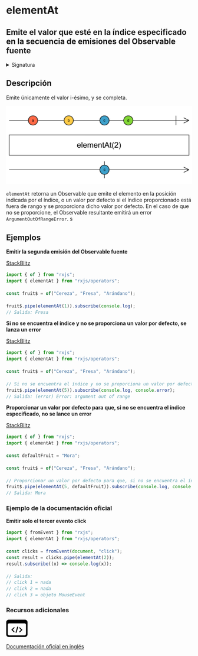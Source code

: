 # elementAt

## Emite el valor que esté en la índice especificado en la secuencia de emisiones del Observable fuente

<details>

<summary>Signatura</summary>

#### Firma

`elementAt<T>(index: number, defaultValue?: T): MonoTypeOperatorFunction<T>`

#### Parámetros

#### Retorna

`MonoTypeOperatorFunction<T>`: Un Observable que emite un solo elemento, si lo encuentra. Si no, emite el valor por defecto en el caso de que se haya proporcionado uno. En caso contrario, se emite une error.

#### Lanza

`ArgumentOutOfRangeError` Al usar `elementAt(i)`, se lanza un `ArgumentOutOrRangeError` si `i < 0` o si el Observable se completa antes de emitir la i-ésima notificación.

</details>

## Descripción

Emite únicamente el valor i-ésimo, y se completa.

![Diagrama de canicas del operador elementAt](assets/images/marble-diagrams/filtering/elementAt.png)

`elementAt` retorna un Observable que emite el elemento en la posición indicada por el índice, o un valor por defecto si el índice proporcionado está fuera de rango y se proporciona dicho valor por defecto. En el caso de que no se proporcione, el Observable resultante emitirá un error `ArgumentOutOfRangeError`. s

## Ejemplos

**Emitir la segunda emisión del Observable fuente**

[StackBlitz](https://stackblitz.com/edit/rxjs-elementat-1?file=index.ts)

```javascript
import { of } from "rxjs";
import { elementAt } from "rxjs/operators";

const fruit$ = of("Cereza", "Fresa", "Arándano");

fruit$.pipe(elementAt(1)).subscribe(console.log);
// Salida: Fresa
```

**Si no se encuentra el índice y no se proporciona un valor por defecto, se lanza un error**

[StackBlitz](https://stackblitz.com/edit/rxjs-elementat-2?file=index.ts)

```javascript
import { of } from "rxjs";
import { elementAt } from "rxjs/operators";

const fruit$ = of("Cereza", "Fresa", "Arándano");

// Si no se encuentra el índice y no se proporciona un valor por defecto, se lanza un error
fruit$.pipe(elementAt(5)).subscribe(console.log, console.error);
// Salida: (error) Error: argument out of range
```

**Proporcionar un valor por defecto para que, si no se encuentra el índice especificado, no se lance un error**

[StackBlitz](https://stackblitz.com/edit/rxjs-elementat-3?file=index.ts)

```javascript
import { of } from "rxjs";
import { elementAt } from "rxjs/operators";

const defaultFruit = "Mora";

const fruit$ = of("Cereza", "Fresa", "Arándano");

// Proporcionar un valor por defecto para que, si no se encuentra el índice especificado, no se lance un error
fruit$.pipe(elementAt(5, defaultFruit)).subscribe(console.log, console.error);
// Salida: Mora
```

### Ejemplo de la documentación oficial

**Emitir solo el tercer evento click**

```javascript
import { fromEvent } from "rxjs";
import { elementAt } from "rxjs/operators";

const clicks = fromEvent(document, "click");
const result = clicks.pipe(elementAt(2));
result.subscribe((x) => console.log(x));

// Salida:
// click 1 = nada
// click 2 = nada
// click 3 = objeto MouseEvent
```

### Recursos adicionales

[![Source code](assets/icons/source-code.png)](https://github.com/ReactiveX/rxjs/blob/master/src/internal/operators/elementAt.ts)

[Documentación oficial en inglés](https://rxjs.dev/api/operators/elementAt)
